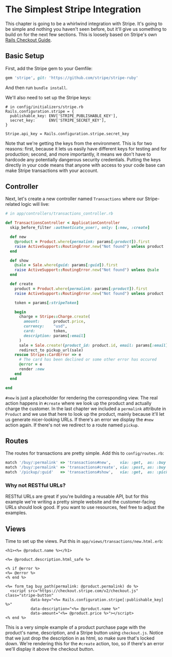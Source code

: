 [stripe_guide]: https://stripe.com/docs/checkout/guides/rails

# The Simplest Stripe Integration

This chapter is going to be a whirlwind integration with Stripe. It's going to be simple and nothing you haven't seen before, but it'll give us something to build on for the next few sections. This is loosely based on Stripe's own [Rails Checkout Guide][stripe_guide].

## Basic Setup

First, add the Stripe gem to your Gemfile:

```ruby
gem 'stripe', git: 'https://github.com/stripe/stripe-ruby'
```

And then run `bundle install`.

We'll also need to set up the Stripe keys:

```
# in config/initializers/stripe.rb
Rails.configuration.stripe = {
  publishable_key: ENV['STRIPE_PUBLISHABLE_KEY'],
  secret_key:      ENV['STRIPE_SECRET_KEY'],
}

Stripe.api_key = Rails.configuration.stripe.secret_key
```

Note that we're getting the keys from the environment. This is for two reasons: first, because it lets us easily have different keys for testing and for production; second, and more importantly, it means we don't have to hardcode any potentially dangerous security credentials. Putting the keys directly in your code means that anyone with access to your code base can make Stripe transactions with your account.

## Controller

Next, let's create a new controller named `Transactions` where our Stripe-related logic will live:

```ruby
# in app/controllers/transactions_controller.rb

def TransactionsController < ApplicationController
  skip_before_filter :authenticate_user!, only: [:new, :create]

  def new
    @product = Product.where(permalink: params[:product]).first
    raise ActiveSupport::RoutingError.new("Not found") unless product
  end

  def show
    @sale = Sale.where(guid: params[:guid]).first
    raise ActiveSupport::RoutingError.new("Not found") unless @sale
  end

  def create
    product = Product.where(permalink: params[:product]).first
    raise ActiveSupport::RoutingError.new("Not found") unless product

    token = params[:stripeToken]

    begin
      charge = Stripe::Charge.create(
        amount:      product.price,
        currency:    "usd",
        card:        token,
        description: params[:email]
      )
      sale = Sale.create!(product_id: product.id, email: params[:email])
      redirect_to pickup_url(sale)
    rescue Stripe::CardError => e
      # The card has been declined or some other error has occured
      @error = e
      render :new
    end
  end

end
```

`#new` is just a placeholder for rendering the corresponding view. The real action happens in `#create` where we look up the product and actually charge the customer. In the last chapter we included a `permalink` attribute in `Product` and we use that here to look up the product, mainly because it'll let us generate nicer-looking URLs. If there's an error we display the `#new` action again. If there's not we redirect to a route named `pickup`.

## Routes

The routes for transactions are pretty simple. Add this to `config/routes.rb`:

```ruby
match '/buy/:permalink' => 'transactions#new',    via: :get,  as: :buy
match '/buy/:permalink' => 'transactions#create', via: :post, as: :buy
match '/pickup/:guid'   => 'transactions#show',   via: :get,  as: :pickup
```

### Why not RESTful URLs?

RESTful URLs are great if you're building a reusable API, but for this example we're writing a pretty simple website and the customer-facing URLs should look good. If you want to use resources, feel free to adjust the examples.

## Views

Time to set up the views. Put this in `app/views/transactions/new.html.erb`:

```
<h1><%= @product.name %></h1>

<%= @product.description.html_safe %>

<% if @error %>
<%= @error %>
<% end %>

<%= form_tag buy_path(permalink: @product.permalink) do %>
  <script src="https://checkout.stripe.com/v2/checkout.js" class="stripe-button"
           data-key="<%= Rails.configuration.stripe[:publishable_key] %>"
           data-description="<%= @product.name %>"
           data-amount="<%= @product.price %>"></script>
<% end %>
```

This is a very simple example of a product purchase page with the product's name, description, and a Stripe button using `checkout.js`. Notice that we just drop the description in as html, so make sure that's locked down. We're rendering this for the `#create` action, too, so if there's an error we'll display it above the checkout button.

